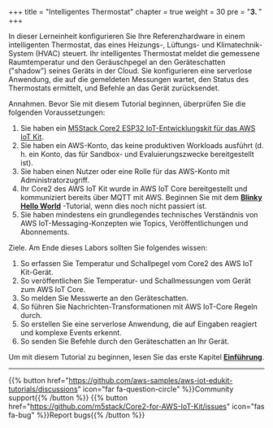 +++
title = "Intelligentes Thermostat"
chapter = true
weight = 30
pre = "<b>3. </b>"
+++

In dieser Lerneinheit konfigurieren Sie Ihre Referenzhardware in einem intelligenten Thermostat, das eines Heizungs-, Lüftungs- und Klimatechnik-System (HVAC) steuert. Ihr intelligentes Thermostat meldet die gemessene Raumtemperatur und den Geräuschpegel an den Geräteschatten ("shadow") seines Geräts in der Cloud. Sie konfigurieren eine serverlose Anwendung, die auf die gemeldeten Messungen wartet, den Status des Thermostats ermittelt, und Befehle an das Gerät zurücksendet.

Annahmen. Bevor Sie mit diesem Tutorial beginnen, überprüfen Sie die folgenden Voraussetzungen:
1. Sie haben ein [M5Stack Core2 ESP32 IoT-Entwicklungskit für das AWS IoT Kit](https://www.amazon.com/dp/B08VGRZYJR/).
2. Sie haben ein AWS-Konto, das keine produktiven Workloads ausführt (d. h. ein Konto, das für Sandbox- und Evaluierungszwecke bereitgestellt ist).
3. Sie haben einen Nutzer oder eine Rolle für das AWS-Konto mit Administratorzugriff.
4. Ihr Core2 des AWS IoT Kit wurde in AWS IoT Core bereitgestellt und kommuniziert bereits über MQTT mit AWS. Beginnen Sie mit dem [**Blinky Hello World**](/de/blinky-hello-world.html) -Tutorial, wenn dies noch nicht passiert ist.
5. Sie haben mindestens ein grundlegendes technisches Verständnis von AWS IoT-Messaging-Konzepten wie Topics, Veröffentlichungen und Abonnements.

Ziele. Am Ende dieses Labors sollten Sie folgendes wissen:
1. So erfassen Sie Temperatur und Schallpegel vom Core2 des AWS IoT Kit-Gerät.
2. So veröffentlichen Sie Temperatur- und Schallmessungen vom Gerät zum AWS IoT Core.
3. So melden Sie Messwerte an den Geräteschatten.
4. So führen Sie Nachrichten-Transformationen mit AWS IoT-Core Regeln durch.
5. So erstellen Sie eine serverlose Anwendung, die auf Eingaben reagiert und komplexe Events erkennt.
6. So senden Sie Befehle durch den Geräteschatten an Ihr Gerät.

Um mit diesem Tutorial zu beginnen, lesen Sie das erste Kapitel [**Einführung**](/de/smart-thermostat/introduction.html).

---
{{% button href="https://github.com/aws-samples/aws-iot-edukit-tutorials/discussions" icon="far fa-question-circle" %}}Community support{{% /button %}} {{% button href="https://github.com/m5stack/Core2-for-AWS-IoT-Kit/issues" icon="fas fa-bug" %}}Report bugs{{% /button %}}